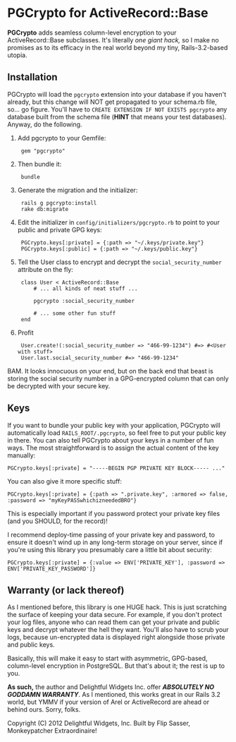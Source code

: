 PGCrypto for ActiveRecord::Base
===

**PGCrypto** adds seamless column-level encryption to your ActiveRecord::Base subclasses. It's literally *one giant hack,*
so I make no promises as to its efficacy in the real world beyond my tiny, Rails-3.2-based utopia.

Installation
-

PGCrypto will load the `pgcrypto` extension into your database if you haven't already, but this change will NOT get propagated
to your schema.rb file, so... go figure. You'll have to `CREATE EXTENSION IF NOT EXISTS pgcrypto` any database built from the
schema file (**HINT** that means your test databases). Anyway, do the following.

1. Add pgcrypto to your Gemfile:
	
		gem "pgcrypto"

2. Then bundle it:
	
		bundle

3. Generate the migration and the initializer:

		rails g pgcrypto:install
		rake db:migrate

4. Edit the initializer in `config/initializers/pgcrypto.rb` to point to your public and private GPG keys:
	
		PGCrypto.keys[:private] = {:path => "~/.keys/private.key"}
		PGCrypto.keys[:public] = {:path => "~/.keys/public.key"}

5. Tell the User class to encrypt and decrypt the `social_security_number` attribute on the fly:
		
		class User < ActiveRecord::Base
			# ... all kinds of neat stuff ...

			pgcrypto :social_security_number

			# ... some other fun stuff
		end

6. Profit
		
		User.create!(:social_security_number => "466-99-1234") #=> #<User with stuff>
		User.last.social_security_number #=> "466-99-1234"

BAM. It looks innocuous on your end, but on the back end that beast is storing the social security number in
a GPG-encrypted column that can only be decrypted with your secure key.

Keys
-

If you want to bundle your public key with your application, PGCrypto will automatically load `RAILS_ROOT/.pgcrypto`,
so feel free to put your public key in there. You can also tell PGCrypto about your keys in a number of fun ways.
The most straightforward is to assign the actual content of the key manually:

	PGCrypto.keys[:private] = "-----BEGIN PGP PRIVATE KEY BLOCK----- ..."

You can also give it more specific stuff:

	PGCrypto.keys[:private] = {:path => ".private.key", :armored => false, :password => "myKeyPASSwhichizneededBRO"}

This is especially important if you password protect your private key files (and you SHOULD, for the record)!

I recommend deploy-time passing of your private key and password, to ensure it doesn't wind up in any long-term
storage on your server, since if you're using this library you presumably care a little bit about security:

	PGCrypto.keys[:private] = {:value => ENV['PRIVATE_KEY'], :password => ENV['PRIVATE_KEY_PASSWORD']}

Warranty (or lack thereof)
-

As I mentioned before, this library is one HUGE hack. This is just scratching the surface of keeping your data secure.
For example, if you don't protect your log files, anyone who can read them can get your private and public keys and
decrypt whatever the hell they want. You'll also have to scrub your logs, because un-encrypted data is displayed right
alongside those private and public keys.

Basically, this will make it easy to start with asymmetric, GPG-based, column-level encryption in PostgreSQL. But that's about
it; the rest is up to you.

**As such,** the author and Delightful Widgets Inc. offer ***ABSOLUTELY NO GODDAMN WARRANTY***. As I mentioned, this works great in our
Rails 3.2 world, but YMMV if your version of Arel or ActiveRecord are ahead or behind ours. Sorry, folks.

Copyright (C) 2012 Delightful Widgets, Inc. Built by Flip Sasser, Monkeypatcher Extraordinaire!
